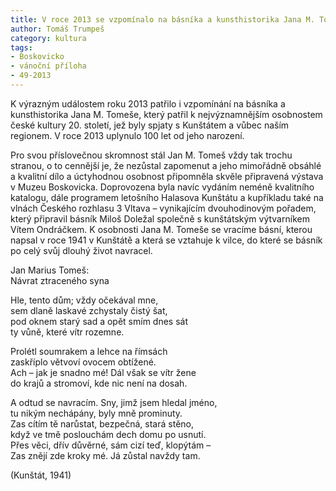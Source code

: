 ```yaml
---
title: V roce 2013 se vzpomínalo na básníka a kunsthistorika Jana M. Tomeše
author: Tomáš Trumpeš
category: kultura
tags:
- Boskovicko
- vánoční příloha
- 49-2013
---
```


K výrazným událostem roku 2013 patřilo i vzpomínání na básníka a kunsthistorika Jana M. Tomeše, který patřil k nejvýznamnějším osobnostem české kultury 20. století, jež byly spjaty s Kunštátem a vůbec naším regionem. V roce 2013 uplynulo 100 let od jeho narození.

Pro svou příslovečnou skromnost stál Jan M. Tomeš vždy tak trochu stranou, o to cennější je, že nezůstal zapomenut a jeho mimořádně obsáhlé a kvalitní dílo a úctyhodnou osobnost připomněla skvěle připravená výstava v Muzeu Boskovicka. Doprovozena byla navíc vydáním neméně kvalitního katalogu, dále programem letošního Halasova Kunštátu a kupříkladu také na vlnách Českého rozhlasu 3 Vltava – vynikajícím dvouhodinovým pořadem, který připravil básník Miloš Doležal společně s kunštátským výtvarníkem Vítem Ondráčkem. K osobnosti Jana M. Tomeše se vracíme básní, kterou napsal v roce 1941 v Kunštátě a která se vztahuje k vilce, do které se básník po celý svůj dlouhý život navracel.

Jan Marius Tomeš:  
Návrat ztraceného syna  

Hle, tento dům; vždy očekával mne,  
sem dlaně laskavé zchystaly čistý šat,  
pod oknem starý sad a opět smím dnes sát  
ty vůně, které vítr rozemne.

Prolétl soumrakem a lehce na římsách  
zaskříplo větvoví ovocem obtížené.  
Ach – jak je snadno mé! Dál však se vítr žene  
do krajů a stromoví, kde nic není na dosah.

A odtud se navracím. Sny, jimž jsem hledal jméno,  
tu nikým nechápány, byly mně prominuty.  
Zas cítím tě narůstat, bezpečná, stará stěno,  
když ve tmě poslouchám dech domu po usnutí.  
Přes věci, dřív důvěrné, sám cizí teď, klopýtám –  
Zas znějí zde kroky mé. Já zůstal navždy tam.

(Kunštát, 1941)

